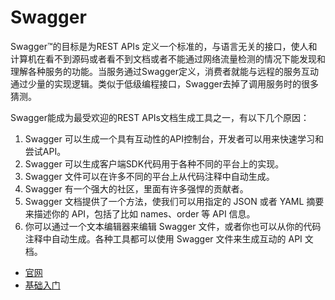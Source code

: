 # Swagger

Swagger™的目标是为REST APIs 定义一个标准的，与语言无关的接口，使人和计算机在看不到源码或者看不到文档或者不能通过网络流量检测的情况下能发现和理解各种服务的功能。当服务通过Swagger定义，消费者就能与远程的服务互动通过少量的实现逻辑。类似于低级编程接口，Swagger去掉了调用服务时的很多猜测。 

Swagger能成为最受欢迎的REST APIs文档生成工具之一，有以下几个原因：
1. Swagger 可以生成一个具有互动性的API控制台，开发者可以用来快速学习和尝试API。
2. Swagger 可以生成客户端SDK代码用于各种不同的平台上的实现。
3. Swagger 文件可以在许多不同的平台上从代码注释中自动生成。
4. Swagger 有一个强大的社区，里面有许多强悍的贡献者。
5. Swagger 文档提供了一个方法，使我们可以用指定的 JSON 或者 YAML 摘要来描述你的 API，包括了比如 names、order 等 API 信息。
6. 你可以通过一个文本编辑器来编辑 Swagger 文件，或者你也可以从你的代码注释中自动生成。各种工具都可以使用 Swagger 文件来生成互动的 API 文档。

* [官网](https://swagger.io/)
* [基础入门](https://www.cnblogs.com/FlyAway2013/p/7510279.html)
